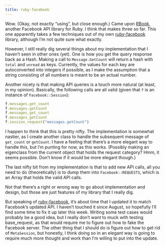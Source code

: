 ```yaml
---
title: ruby-facebook
---
```

Wow. (Okay, not exactly “using”, but close enough.) Came upon [RBook](http://www.livelearncode.com/archives/14), another Facebook API library for Ruby. I think that makes three so far. This one apparently takes a few techniques out of my own [ruby-facebook](http://kejadlen.netherweb.com/ruby-facebook/doc) library, although I’m not quite sure what exactly.

However, I still really dig several things about my implementation that I haven’t seen in other ones (yet). One is how you get the query response back as a Hash. Making a call to `Message.GetCount` will return a hash with `total` and `unread` as keys. Currently, the values for each key are autoconverted into integers if possible, as I make the assumption that a string consisting of all numbers is meant to be an actual number.

Another nicety is that making API queries is a touch more natural (at least, in my opinion). Basically, the following calls are all valid (given that `f` is an instance of `Facebook::Session`):

```ruby
f.messages.get_count
f.messages.getCount
f.messages_get_count
f.messages_getCount
f.session_request("messages.getCount")
```

I happen to think that this is pretty nifty. The implementation is somewhat nastier, as I create another class to handle the subsequent message of `get_count` or `getCount`. I have a feeling that there’s a more elegant way to handle this, but I’m punting for now, as this works. (Possibly making an eigenclass from the current object that holds the request category? Hmm, it seems possible. Don’t know if it would be more elegant though.)

The last nifty bit from my implementation is that to add new API calls, all you need to do (theoretically) is to dump them into `Facebook::REQUESTS`, which is an Array that holds the valid API calls.

Not that there’s a right or wrong way to go about implementation and design, but those are just features of my library that I really dig.

But speaking of [ruby-facebook](http://kejadlen.netherweb.com/ruby-facebook/doc), it’s about time that I updated it to match Facebook’s updated API. I haven’t touched it since August, so hopefully I’ll find some time to fix it up later this week. Writing some test cases would probably be a good idea, but I really don’t want to muck with testing base_request, as that would require me to figure out how to fake the Facebook server. The other thing that I should do is figure out how to get rid of `MetaSession`, but honestly, I think doing so in an elegant way is going to require much more thought and work than I’m willing to put into the update.
